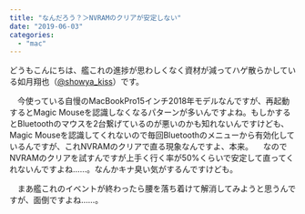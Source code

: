 ```yaml
---
title: "なんだろう？＞NVRAMのクリアが安定しない"
date: "2019-06-03"
categories: 
  - "mac"
---
```


どうもこんにちは、艦これの進捗が思わしくなく資材が減ってハゲ散らかしている如月翔也（[@showya\_kiss](http://twitter.com/showya_kiss)）です。

　今使っている自慢のMacBookPro15インチ2018年モデルなんですが、再起動するとMagic Mouseを認識しなくなるパターンが多いんですよね。もしかするとBluetoothのマウスを2台繋げているのが悪いのかも知れないんですけども、Magic Mouseを認識してくれないので毎回Bluetoothのメニューから有効化しているんですが、これNVRAMのクリアで直る現象なんですよ、本来。 　なのでNVRAMのクリアを試すんですが上手く行く率が50%くらいで安定して直ってくれないんですよね……。なんかキナ臭い気がするんですけども。

　まあ艦これのイベントが終わったら腰を落ち着けて解消してみようと思うんですが、面倒ですよね……。
